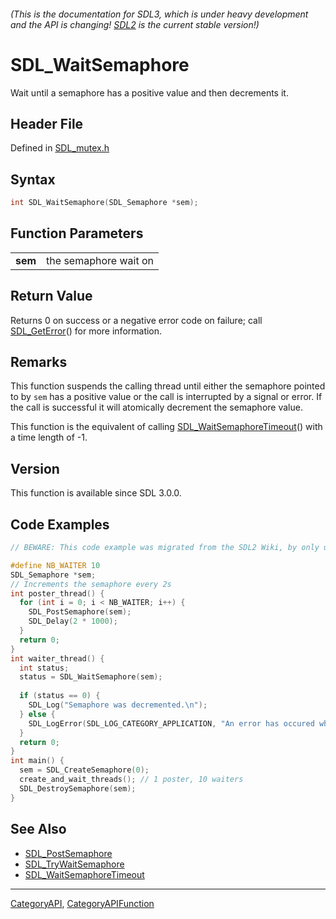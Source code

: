 ###### (This is the documentation for SDL3, which is under heavy development and the API is changing! [SDL2](https://wiki.libsdl.org/SDL2/) is the current stable version!)
# SDL_WaitSemaphore

Wait until a semaphore has a positive value and then decrements it.

## Header File

Defined in [SDL_mutex.h](https://github.com/libsdl-org/SDL/blob/main/include/SDL3/SDL_mutex.h)

## Syntax

```c
int SDL_WaitSemaphore(SDL_Semaphore *sem);

```

## Function Parameters

|             |                       |
| ----------- | --------------------- |
| **sem**     | the semaphore wait on |

## Return Value

Returns 0 on success or a negative error code on failure; call
[SDL_GetError](SDL_GetError)() for more information.

## Remarks

This function suspends the calling thread until either the semaphore
pointed to by `sem` has a positive value or the call is interrupted by a
signal or error. If the call is successful it will atomically decrement the
semaphore value.

This function is the equivalent of calling
[SDL_WaitSemaphoreTimeout](SDL_WaitSemaphoreTimeout)() with a time length
of -1.

## Version

This function is available since SDL 3.0.0.

## Code Examples

```c
// BEWARE: This code example was migrated from the SDL2 Wiki, by only updating the names.

#define NB_WAITER 10
SDL_Semaphore *sem;
// Increments the semaphore every 2s
int poster_thread() {
  for (int i = 0; i < NB_WAITER; i++) {
    SDL_PostSemaphore(sem);
    SDL_Delay(2 * 1000);
  }
  return 0;
}
int waiter_thread() {
  int status;
  status = SDL_WaitSemaphore(sem);
  
  if (status == 0) {
    SDL_Log("Semaphore was decremented.\n");
  } else {
    SDL_LogError(SDL_LOG_CATEGORY_APPLICATION, "An error has occured while waiting: %s\n", SDL_GetError());
  }
  return 0;
}
int main() {
  sem = SDL_CreateSemaphore(0);
  create_and_wait_threads(); // 1 poster, 10 waiters
  SDL_DestroySemaphore(sem);
}

```

## See Also

* [SDL_PostSemaphore](SDL_PostSemaphore)
* [SDL_TryWaitSemaphore](SDL_TryWaitSemaphore)
* [SDL_WaitSemaphoreTimeout](SDL_WaitSemaphoreTimeout)

----
[CategoryAPI](CategoryAPI), [CategoryAPIFunction](CategoryAPIFunction)


